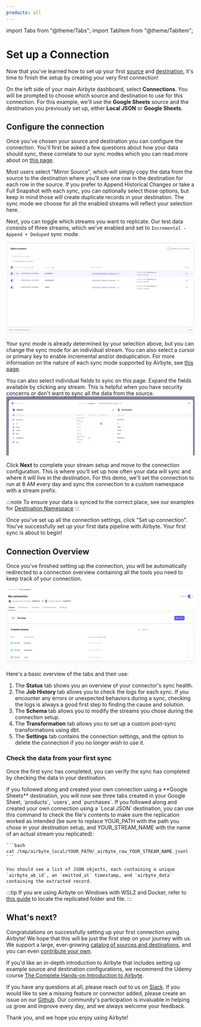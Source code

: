 ```yaml
---
products: all
---
```


import Tabs from "@theme/Tabs";
import TabItem from "@theme/TabItem";

# Set up a Connection

Now that you've learned how to set up your first [source](./add-a-source) and [destination](./add-a-destination), it's time to finish the setup by creating your very first connection!

On the left side of your main Airbyte dashboard, select **Connections**. You will be prompted to choose which source and destination to use for this connection. For this example, we'll use the **Google Sheets** source and the destination you previously set up, either **Local JSON** or **Google Sheets**.

## Configure the connection

Once you've chosen your source and destination you can configure the connection. You'll first be asked a few questions about how your data should sync, these correlate to our sync modes which you can read more about on [this page](/cloud/managing-airbyte-cloud/configuring-connections.md).

Most users select "Mirror Source", which will simply copy the data from the source to the destination where you'll see one row in the destination for each row in the source. If you prefer to Append Historical Changes or take a Full Snapshot with each sync, you can optionally select those options, but keep in mind those will create duplicate records in your destination. The sync mode we choose for all the enabled streams will reflect your selection here.

<Arcade id="9E7CQiWoHtFvB12Yd5zN" title="Getting Started (Select Streams)" paddingBottom="calc(61.37931034482759% + 41px)" />

Next, you can toggle which streams you want to replicate. Our test data consists of three streams, which we've enabled and set to `Incremental - Append + Deduped` sync mode.

![Setup streams](./assets/getting-started-select-streams.png)

Your sync mode is already determined by your selection above, but you can change the sync mode for an individual stream. You can also select a cursor or primary key to enable incremental and/or deduplication. For more information on the nature of each sync mode supported by Airbyte, see [this page](/using-airbyte/core-concepts/sync-modes).

You can also select individual fields to sync on this page. Expand the fields available by clicking any stream. This is helpful when you have security concerns or don't want to sync all the data from the source.
![Column Selection](./assets/getting-started-column-selection.png)

Click **Next** to complete your stream setup and move to the connection configuration. This is where you'll set up how often your data will sync and where it will live in the destination. For this demo, we'll set the connection to run at 8 AM every day and sync the connection to a custom namespace with a stream prefix.

<Arcade id="KdySgaUBwroRxkYLnemX" title="Getting Started (Configure Connection)" paddingBottom="calc(61.37931034482759% + 41px)" />

:::note
To ensure your data is synced to the correct place, see our examples for [Destination Namespace](/using-airbyte/core-concepts/namespaces.md)
:::

Once you've set up all the connection settings, click "Set up connection". You've successfully set up your first data pipeline with Airbyte. Your first sync is about to begin!

## Connection Overview

Once you've finished setting up the connection, you will be automatically redirected to a connection overview containing all the tools you need to keep track of your connection.

![Connection dashboard](./assets/getting-started-status-page.png)

Here's a basic overview of the tabs and their use:

1. The **Status** tab shows you an overview of your connector's sync health.
2. The **Job History** tab allows you to check the logs for each sync. If you encounter any errors or unexpected behaviors during a sync, checking the logs is always a good first step to finding the cause and solution.
3. The **Schema** tab allows you to modify the streams you chose during the connection setup.
4. The **Transformation** tab allows you to set up a custom post-sync transformations using dbt.
5. The **Settings** tab contains the connection settings, and the option to delete the connection if you no longer wish to use it.

### Check the data from your first sync

Once the first sync has completed, you can verify the sync has completed by checking the data in your destination.

<Tabs groupId="cloud-hosted">
  <TabItem value="cloud" label="Cloud">
     If you followed along and created your own connection using a **Google Sheets** destination, you will now see three tabs created in your Google Sheet, `products`, `users`, and `purchases`.

  </TabItem>
  <TabItem value="self-managed" label="Self-Managed">
    If you followed along and created your own connection using a `Local JSON` destination, you can use this command to check the file's contents to make sure the replication worked as intended (be sure to replace YOUR_PATH with the path you chose in your destination setup, and YOUR_STREAM_NAME with the name of an actual stream you replicated):

    ```bash
    cat /tmp/airbyte_local/YOUR_PATH/_airbyte_raw_YOUR_STREAM_NAME.jsonl
    ```

    You should see a list of JSON objects, each containing a unique `airbyte_ab_id`, an `emitted_at` timestamp, and `airbyte_data` containing the extracted record.

:::tip
If you are using Airbyte on Windows with WSL2 and Docker, refer to [this guide](/integrations/locating-files-local-destination.md) to locate the replicated folder and file.
:::

  </TabItem>
</Tabs>

## What's next?

Congratulations on successfully setting up your first connection using Airbyte! We hope that this will be just the first step on your journey with us. We support a large, ever-growing [catalog of sources and destinations](/integrations/), and you can even [contribute your own](/connector-development/).

If you'd like an in-depth introduction to Airbyte that includes setting up example source and destination configurations, we recommend the Udemy course [The Complete Hands-on Introduction to Airbyte](https://www.udemy.com/course/the-complete-hands-on-introduction-to-airbyte/).

If you have any questions at all, please reach out to us on [Slack](https://slack.airbyte.io/). If you would like to see a missing feature or connector added, please create an issue on our [Github](https://github.com/airbytehq/airbyte). Our community's participation is invaluable in helping us grow and improve every day, and we always welcome your feedback.

Thank you, and we hope you enjoy using Airbyte!
